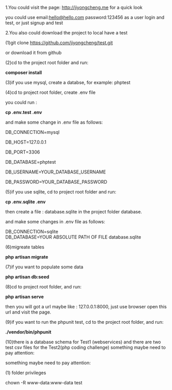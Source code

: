 1.You could visit the page: http://jiyongcheng.me for a quick look

you could use email:hello@hello.com password:123456 as a user login and test, or just signup and test

2.You also could download the project to local have a test

(1)git clone https://github.com/jiyongcheng/test.git 

or download it from github

(2)cd to the project root folder and run:

**composer install**

(3)if you use mysql, create a databse, for example: phptest

(4)cd to project root folder, create .env file

you could run : 

**cp  .env.test .env**

and make some change in .env file as follows:

DB_CONNECTION=mysql

DB_HOST=127.0.0.1

DB_PORT=3306

DB_DATABASE=phptest

DB_USERNAME=YOUR_DATABASE_USERNAME

DB_PASSWORD=YOUR_DATABASE_PASSWORD

(5)if you use sqlite, cd to project root folder and run:

**cp .env.sqlite .env**

then create a file : database.sqlite in the project folder database.

and make some changes in .env file as follows:

DB_CONNECTION=sqlite   
DB_DATABASE=YOUR ABSOLUTE PATH OF FILE database.sqlite

(6)migreate tables

**php artisan migrate**

(7)if you want to populate some data

**php artisan db:seed**

(8)cd to project root folder, and run:

**php artisan serve**

then you will got a url maybe like : 127.0.0.1:8000, just use browser open this url and visit the page.

(9)if you want to run the phpunit test, cd to the project root folder, and run:

**./vendor/bin/phpunit**

(10)there is a database schema for Test1 (webservices) and there are two test csv files for the Test2(php coding challenge)
something maybe need to pay attention:

something maybe need to pay attention:

(1) folder privileges 

chown -R www-data:www-data test